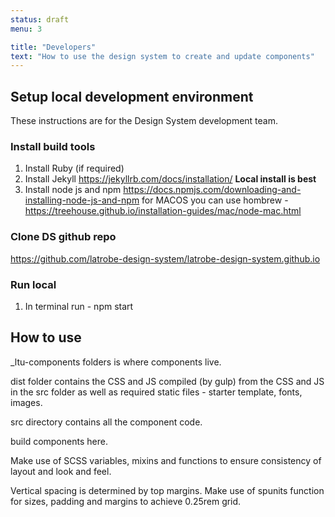 ```yaml
---
status: draft
menu: 3

title: "Developers"
text: "How to use the design system to create and update components"
---
```


## Setup local development environment

These instructions are for the Design System development team.

### Install build tools
1. Install Ruby (if required) 
2. Install Jekyll https://jekyllrb.com/docs/installation/ **Local install is best**
3. Install node js and npm https://docs.npmjs.com/downloading-and-installing-node-js-and-npm
for MACOS you can use hombrew - https://treehouse.github.io/installation-guides/mac/node-mac.html

### Clone DS github repo
https://github.com/latrobe-design-system/latrobe-design-system.github.io

### Run local
1. In terminal run - npm start


## How to use

_ltu-components folders is where components live.

dist folder contains the CSS and JS compiled (by gulp) from the CSS and JS in the src folder as well as required static files - starter template, fonts, images.

src directory contains all the component code.

build components here.

Make use  of SCSS variables, mixins and functions to ensure consistency of layout and look and feel.

Vertical spacing is determined by top margins. Make use of spunits function for sizes, padding and margins to achieve 0.25rem grid.
